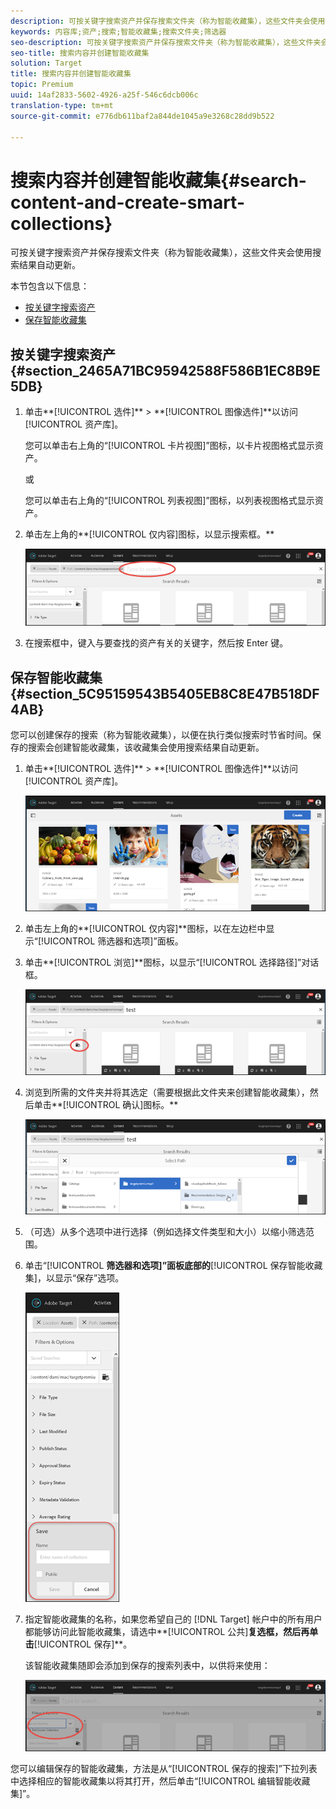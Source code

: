 ```yaml
---
description: 可按关键字搜索资产并保存搜索文件夹（称为智能收藏集），这些文件夹会使用搜索结果自动更新。
keywords: 内容库;资产;搜索;智能收藏集;搜索文件夹;筛选器
seo-description: 可按关键字搜索资产并保存搜索文件夹（称为智能收藏集），这些文件夹会使用搜索结果自动更新。
seo-title: 搜索内容并创建智能收藏集
solution: Target
title: 搜索内容并创建智能收藏集
topic: Premium
uuid: 14af2833-5602-4926-a25f-546c6dcb006c
translation-type: tm+mt
source-git-commit: e776db611baf2a844de1045a9e3268c28dd9b522

---
```



# 搜索内容并创建智能收藏集{#search-content-and-create-smart-collections}

可按关键字搜索资产并保存搜索文件夹（称为智能收藏集），这些文件夹会使用搜索结果自动更新。

本节包含以下信息：

* [按关键字搜索资产](../../c-experiences/c-manage-content/filter-and-search-content.md#section_2465A71BC95942588F586B1EC8B9E5DB)
* [保存智能收藏集](../../c-experiences/c-manage-content/filter-and-search-content.md#section_5C95159543B5405EB8C8E47B518DF4AB)

## 按关键字搜索资产 {#section_2465A71BC95942588F586B1EC8B9E5DB}

1. 单击**[!UICONTROL 选件]** &gt; **[!UICONTROL 图像选件]**以访问[!UICONTROL 资产库]。

   您可以单击右上角的“[!UICONTROL 卡片视图]”图标，以卡片视图格式显示资产。

   或

   您可以单击右上角的“[!UICONTROL 列表视图]”图标，以列表视图格式显示资产。

1. 单击左上角的**[!UICONTROL 仅内容]图标，以显示搜索框。**

   ![](assets/search_assets.png)

1. 在搜索框中，键入与要查找的资产有关的关键字，然后按 Enter 键。

## 保存智能收藏集 {#section_5C95159543B5405EB8C8E47B518DF4AB}

您可以创建保存的搜索（称为智能收藏集），以便在执行类似搜索时节省时间。保存的搜索会创建智能收藏集，该收藏集会使用搜索结果自动更新。

1. 单击**[!UICONTROL 选件]** &gt; **[!UICONTROL 图像选件]**以访问[!UICONTROL 资产库]。

   ![](assets/content.png)

1. 单击左上角的**[!UICONTROL 仅内容]**图标，以在左边栏中显示“[!UICONTROL 筛选器和选项]”面板。
1. 单击**[!UICONTROL 浏览]**图标，以显示“[!UICONTROL 选择路径]”对话框。

   ![](assets/browse_folders.png)

1. 浏览到所需的文件夹并将其选定（需要根据此文件夹来创建智能收藏集），然后单击**[!UICONTROL 确认]图标。**

   ![](assets/browse_folders2.png)

1. （可选）从多个选项中进行选择（例如选择文件类型和大小）以缩小筛选范围。
1. 单击“[!UICONTROL **筛选器和选项]”面板底部的**[!UICONTROL 保存智能收藏集]，以显示“保存”选项。

   ![](assets/save_smart_collection_options.png)

1. 指定智能收藏集的名称，如果您希望自己的 [!DNL Target] 帐户中的所有用户都能够访问此智能收藏集，请选中**[!UICONTROL 公共]**复选框，然后再单击**[!UICONTROL 保存]**。

   该智能收藏集随即会添加到保存的搜索列表中，以供将来使用：

   ![](assets/saved_smart_collection.png)

您可以编辑保存的智能收藏集，方法是从“[!UICONTROL 保存的搜索]”下拉列表中选择相应的智能收藏集以将其打开，然后单击“[!UICONTROL 编辑智能收藏集]”。
